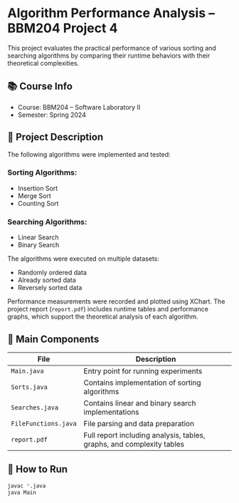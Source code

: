 # Algorithm Performance Analysis – BBM204 Project 4

This project evaluates the practical performance of various sorting and searching algorithms by comparing their runtime behaviors with their theoretical complexities.

## 📚 Course Info
- Course: BBM204 – Software Laboratory II
- Semester: Spring 2024

## 🧠 Project Description

The following algorithms were implemented and tested:

### Sorting Algorithms:
- Insertion Sort
- Merge Sort
- Counting Sort

### Searching Algorithms:
- Linear Search
- Binary Search

The algorithms were executed on multiple datasets:
- Randomly ordered data
- Already sorted data
- Reversely sorted data

Performance measurements were recorded and plotted using XChart. The project report (`report.pdf`) includes runtime tables and performance graphs, which support the theoretical analysis of each algorithm.

## 🧩 Main Components

| File | Description |
|------|-------------|
| `Main.java` | Entry point for running experiments |
| `Sorts.java` | Contains implementation of sorting algorithms |
| `Searches.java` | Contains linear and binary search implementations |
| `FileFunctions.java` | File parsing and data preparation |
| `report.pdf` | Full report including analysis, tables, graphs, and complexity tables |

## 🚀 How to Run

```bash
javac *.java
java Main
